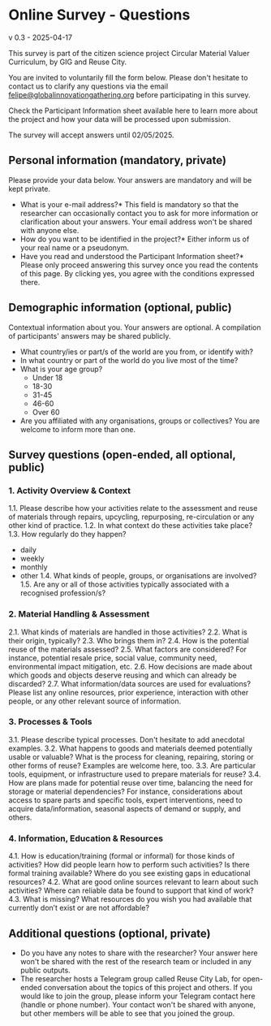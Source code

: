 # Online Survey - Questions

v 0.3 - 2025-04-17

This survey is part of the citizen science project Circular Material Valuer Curriculum, by GIG and Reuse City.

You are invited to voluntarily fill the form below. Please don't hesitate to contact us to clarify any questions via the email felipe@globalinnovationgathering.org before participating in this survey.

Check the Participant Information sheet available here to learn more about the project and how your data will be processed upon submission.

The survey will accept answers until 02/05/2025.

## Personal information (mandatory, private)

Please provide your data below. Your answers are mandatory and will be kept private.

- What is your e-mail address?*
  This field is mandatory so that the researcher can occasionally contact you to ask for more information or clarification about your answers. Your email address won't be shared with anyone else.
- How do you want to be identified in the project?*
  Either inform us of your real name or a pseudonym.
- Have you read and understood the Participant Information sheet?*
  Please only proceed answering this survey once you read the contents of this page. By clicking yes, you agree with the conditions expressed there.

## Demographic information (optional, public)

Contextual information about you. Your answers are optional. A compilation of participants' answers may be shared publicly.

- What country/ies or part/s of the world are you from, or identify with?
- In what country or part of the world do you live most of the time?
- What is your age group?
  - Under 18
  - 18-30
  - 31-45
  - 46-60
  - Over 60
- Are you affiliated with any organisations, groups or collectives? You are welcome to inform more than one.

## Survey questions (open-ended, all optional, public)

### 1. Activity Overview & Context

1.1. Please describe how your activities relate to the assessment and reuse of materials through repairs, upcycling, repurposing, re-circulation or any other kind of practice.
1.2. In what context do these activities take place?
1.3. How regularly do they happen?
  - daily
  - weekly
  - monthly
  - other
1.4. What kinds of people, groups, or organisations are involved?
1.5. Are any or all of those activities typically associated with a recognised profession/s?


### 2. Material Handling & Assessment

2.1. What kinds of materials are handled in those activities?
2.2. What is their origin, typically?
2.3. Who brings them in?
2.4. How is the potential reuse of the materials assessed?
2.5. What factors are considered?
  For instance, potential resale price, social value, community need, environmental impact mitigation, etc.
2.6. How decisions are made about which goods and objects deserve reusing and which can already be discarded?
2.7. What information/data sources are used for evaluations?
  Please list any online resources, prior experience, interaction with other people, or any other relevant source of information.

### 3. Processes & Tools

3.1. Please describe typical processes. Don't hesitate to add anecdotal examples.
3.2. What happens to goods and materials deemed potentially usable or valuable? What is the process for cleaning, repairing, storing or other forms of reuse? Examples are welcome here, too.
3.3. Are particular tools, equipment, or infrastructure used to prepare materials for reuse?
3.4. How are plans made for potential reuse over time, balancing the need for storage or material dependencies?
  For instance, considerations about access to spare parts and specific tools, expert interventions, need to acquire data/information, seasonal aspects of demand or supply, and others.

### 4. Information, Education & Resources

4.1. How is education/training (formal or informal) for those kinds of activities?
  How did people learn how to perform such activities? Is there formal training available? Where do you see existing gaps in educational resources?
4.2. What are good online sources relevant to learn about such activities?
  Where can reliable data be found to support that kind of work?
4.3. What is missing? What resources do you wish you had available that currently don’t exist or are not affordable?

## Additional questions (optional, private)

- Do you have any notes to share with the researcher? Your answer here won't be shared with the rest of the research team or included in any public outputs.
- The researcher hosts a Telegram group called Reuse City Lab, for open-ended conversation about the topics of this project and others. If you would like to join the group, please inform your Telegram contact here (handle or phone number). Your contact won't be shared with anyone, but other members will be able to see that you joined the group.